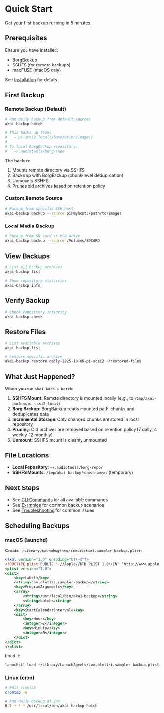 # Quick Start

Get your first backup running in 5 minutes.

## Prerequisites

Ensure you have installed:

- BorgBackup
- SSHFS (for remote backups)
- macFUSE (macOS only)

See [Installation](./installation.md) for details.

## First Backup

### Remote Backup (Default)

```bash
# Run daily backup from default sources
akai-backup batch

# This backs up from:
#   - pi-scsi2.local:/home/orion/images/
#
# To local BorgBackup repository:
#   ~/.audiotools/borg-repo
```

The backup:
1. Mounts remote directory via SSHFS
2. Backs up with BorgBackup (chunk-level deduplication)
3. Unmounts SSHFS
4. Prunes old archives based on retention policy

### Custom Remote Source

```bash
# Backup from specific SSH host
akai-backup backup --source pi@myhost:/path/to/images
```

### Local Media Backup

```bash
# Backup from SD card or USB drive
akai-backup backup --source /Volumes/SDCARD
```

## View Backups

```bash
# List all backup archives
akai-backup list

# Show repository statistics
akai-backup info
```

## Verify Backup

```bash
# Check repository integrity
akai-backup check
```

## Restore Files

```bash
# List available archives
akai-backup list

# Restore specific archive
akai-backup restore daily-2025-10-06-pi-scsi2 ~/restored-files
```

## What Just Happened?

When you run `akai-backup batch`:

1. **SSHFS Mount**: Remote directory is mounted locally (e.g., to `/tmp/akai-backup/pi-scsi2-local`)
2. **Borg Backup**: BorgBackup reads mounted path, chunks and deduplicates data
3. **Incremental Storage**: Only changed chunks are stored in local repository
4. **Pruning**: Old archives are removed based on retention policy (7 daily, 4 weekly, 12 monthly)
5. **Unmount**: SSHFS mount is cleanly unmounted

## File Locations

- **Local Repository**: `~/.audiotools/borg-repo/`
- **SSHFS Mounts**: `/tmp/akai-backup/<hostname>/` (temporary)

## Next Steps

- See [CLI Commands](./cli-commands.md) for all available commands
- See [Examples](./examples.md) for common backup scenarios
- See [Troubleshooting](./troubleshooting.md) for common issues

## Scheduling Backups

### macOS (launchd)

Create `~/Library/LaunchAgents/com.oletizi.sampler-backup.plist`:

```xml
<?xml version="1.0" encoding="UTF-8"?>
<!DOCTYPE plist PUBLIC "-//Apple//DTD PLIST 1.0//EN" "http://www.apple.com/DTDs/PropertyList-1.0.dtd">
<plist version="1.0">
<dict>
    <key>Label</key>
    <string>com.oletizi.sampler-backup</string>
    <key>ProgramArguments</key>
    <array>
        <string>/usr/local/bin/akai-backup</string>
        <string>batch</string>
    </array>
    <key>StartCalendarInterval</key>
    <dict>
        <key>Hour</key>
        <integer>2</integer>
        <key>Minute</key>
        <integer>0</integer>
    </dict>
</dict>
</plist>
```

Load it:
```bash
launchctl load ~/Library/LaunchAgents/com.oletizi.sampler-backup.plist
```

### Linux (cron)

```bash
# Edit crontab
crontab -e

# Add daily backup at 2am
0 2 * * * /usr/local/bin/akai-backup batch
```
